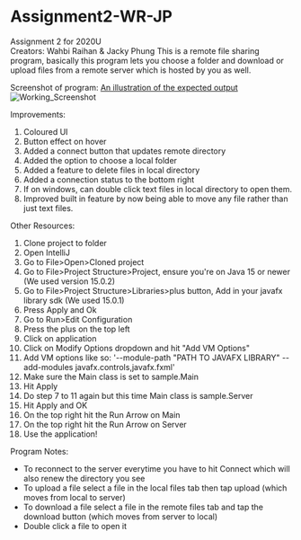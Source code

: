 # Assignment2-WR-JP
Assignment 2 for 2020U\
Creators: Wahbi Raihan & Jacky Phung
This is a remote file sharing program, basically this program lets you choose a folder and download or upload files
from a remote server which is hosted by you as well.

Screenshot of program:
[An illustration of the expected output](https://github.com/Wahbi-Raihan/Assignment2-WR-JP/main/Working_Screenshot.png)
![Working_Screenshot](https://user-images.githubusercontent.com/60277254/113385286-d6317200-9355-11eb-9c24-37f5fa780644.png)


Improvements:
1. Coloured UI
2. Button effect on hover
3. Added a connect button that updates remote directory
4. Added the option to choose a local folder
5. Added a feature to delete files in local directory
6. Added a connection status to the bottom right
7. If on windows, can double click text files in local directory to open them.
8. Improved built in feature by now being able to move any file rather than just text files.

Other Resources:
1. Clone project to folder
1. Open IntelliJ
2. Go to File>Open>Cloned project 
3. Go to File>Project Structure>Project, ensure you're on Java 15 or newer (We used version 15.0.2)
4. Go to File>Project Structure>Libraries>plus button, Add in your javafx library sdk (We used 15.0.1)
5. Press Apply and Ok
6. Go to Run>Edit Configuration
7. Press the plus on the top left
8. Click on application
9. Click on Modify Options dropdown and hit "Add VM Options"
10. Add VM options like so: '--module-path "PATH TO JAVAFX LIBRARY" --add-modules javafx.controls,javafx.fxml'
11. Make sure the Main class is set to sample.Main
12. Hit Apply
13. Do step 7 to 11 again but this time Main class is sample.Server
14. Hit Apply and OK
15. On the top right hit the Run Arrow on Main
16. On the top right hit the Run Arrow on Server
17. Use the application!

Program Notes:
- To reconnect to the server everytime you have to hit Connect which will also renew the directory you see
- To upload a file select a file in the local files tab then tap upload (which moves from local to server)
- To download a file select a file in the remote files tab and tap the download button (which moves from server to local)
- Double click a file to open it

